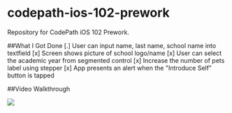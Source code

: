 # codepath-ios-102-prework
Repository for CodePath iOS 102 Prework. 

##What I Got Done
[.] User can input name, last name, school name into textfield
[x] Screen shows picture of school logo/name
[x] User can select the academic year from segmented control
[x] Increase the number of pets label using stepper
[x] App presents an alert when the "Introduce Self" button is tapped

##Video Walkthrough
<div>
    <a href="https://www.loom.com/share/fa6b86ea8e6d4e3f875b04f13b8c3d46">
    </a>
    <a href="https://www.loom.com/share/fa6b86ea8e6d4e3f875b04f13b8c3d46">
      <img style="max-width:300px;" src="https://cdn.loom.com/sessions/thumbnails/fa6b86ea8e6d4e3f875b04f13b8c3d46-with-play.gif">
    </a>
  </div>
